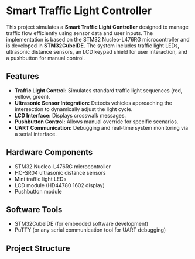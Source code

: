 # Smart Traffic Light Controller  

This project simulates a **Smart Traffic Light Controller** designed to manage traffic flow efficiently using sensor data and user inputs. The implementation is based on the STM32 Nucleo-L476RG microcontroller and is developed in **STM32CubeIDE**.
The system includes traffic light LEDs, ultrasonic distance sensors, an LCD keypad shield for user interaction, and a pushbutton for manual control.

## Features  
- **Traffic Light Control:** Simulates standard traffic light sequences (red, yellow, green).  
- **Ultrasonic Sensor Integration:** Detects vehicles approaching the intersection to dynamically adjust the light cycle.  
- **LCD Interface:** Displays crosswalk messages.  
- **Pushbutton Control:** Allows manual override for specific scenarios.  
- **UART Communication:** Debugging and real-time system monitoring via a serial interface.  

## Hardware Components  
- STM32 Nucleo-L476RG microcontroller  
- HC-SR04 ultrasonic distance sensors  
- Mini traffic light LEDs  
- LCD module (HD44780 1602 display)  
- Pushbutton module

## Software Tools  
- STM32CubeIDE (for embedded software development)  
- PuTTY (or any serial communication tool for UART debugging)  

## Project Structure  

